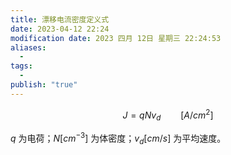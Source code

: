 ```yaml
---
title: 漂移电流密度定义式
date: 2023-04-12 22:24
modification date: 2023 四月 12日 星期三 22:24:53
aliases:
  - 
tags:
  - 
publish: "true"
---
```

$$
J=qNv_d\qquad [A/cm^2]
$$

$q$ 为电荷；$N[cm^{-3}]$ 为体密度；$v_d[cm/s]$ 为平均速度。
